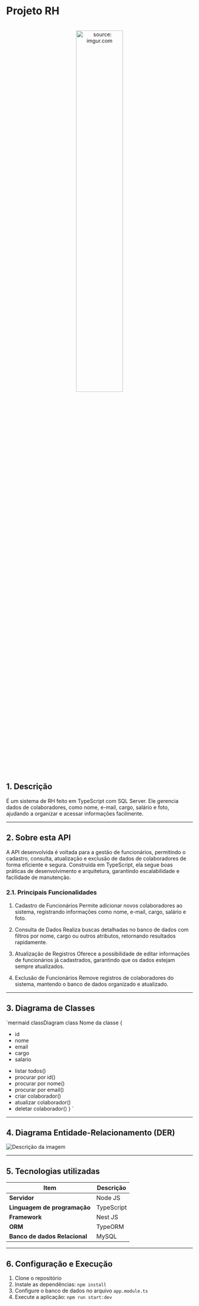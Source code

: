 # Projeto RH

<br />

<div align="center">
    <img src="https://i.imgur.com/icgjsRQ.png" title="source: imgur.com" width="50%"/>
</div>


<br /><br />

## 1. Descrição

É um sistema de RH feito em TypeScript com SQL Server. Ele gerencia dados de colaboradores, como nome, e-mail, cargo, salário e foto, ajudando a organizar e acessar informações facilmente.


------

## 2. Sobre esta API

A API desenvolvida é voltada para a gestão de funcionários, permitindo o cadastro, consulta, atualização e exclusão de dados de colaboradores de forma eficiente e segura. Construída em TypeScript, ela segue boas práticas de desenvolvimento e arquitetura, garantindo escalabilidade e facilidade de manutenção.

### 2.1. Principais Funcionalidades


1. Cadastro de Funcionários
Permite adicionar novos colaboradores ao sistema, registrando informações como nome, e-mail, cargo, salário e foto.

2. Consulta de Dados
Realiza buscas detalhadas no banco de dados com filtros por nome, cargo ou outros atributos, retornando resultados rapidamente.

3. Atualização de Registros
Oferece a possibilidade de editar informações de funcionários já cadastrados, garantindo que os dados estejam sempre atualizados.

4. Exclusão de Funcionários
Remove registros de colaboradores do sistema, mantendo o banco de dados organizado e atualizado.

------

## 3. Diagrama de Classes

`mermaid
classDiagram
class Nome da classe {
   - id 
   - nome
   - email 
   - cargo
   - salario
  + listar todos()
  + procurar por id()
  + procurar por nome()
  + procurar por email()
  + criar colaborador()
  + atualizar colaborador()
   + deletar colaborador()
}
`

------

## 4. Diagrama Entidade-Relacionamento (DER)

![Descrição da imagem](https://github.com/si-gonz/assents/blob/main/diagrama_rh.png?raw=true)



------

## 5. Tecnologias utilizadas

| Item                          | Descrição  |
| ----------------------------- | ---------- |
| **Servidor**                  | Node JS    |
| **Linguagem de programação**  | TypeScript |
| **Framework**                 | Nest JS    |
| **ORM**                       | TypeORM    |
| **Banco de dados Relacional** | MySQL      |

------

## 6. Configuração e Execução

1. Clone o repositório
2. Instale as dependências: `npm install`
3. Configure o banco de dados no arquivo `app.module.ts`
4. Execute a aplicação: `npm run start:dev`
